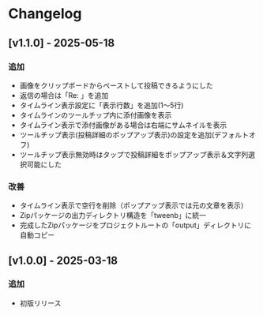 # Changelog

## [v1.1.0] - 2025-05-18

### 追加

- 画像をクリップボードからペーストして投稿できるようにした
- 返信の場合は「Re: 」を追加
- タイムライン表示設定に「表示行数」を追加(1～5行)
- タイムラインのツールチップ内に添付画像を表示
- タイムライン表示で添付画像がある場合は右端にサムネイルを表示
- ツールチップ表示(投稿詳細のポップアップ表示)の設定を追加(デフォルトオフ)
- ツールチップ表示無効時はタップで投稿詳細をポップアップ表示＆文字列選択可能にした

### 改善

- タイムライン表示で空行を削除（ポップアップ表示では元の文章を表示）
- Zipパッケージの出力ディレクトリ構造を「tweenb」に統一
- 完成したZipパッケージをプロジェクトルートの「output」ディレクトリに自動コピー

## [v1.0.0] - 2025-03-18

### 追加

- 初版リリース 